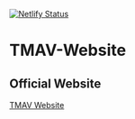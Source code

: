 [![Netlify Status](https://api.netlify.com/api/v1/badges/77fb5ebc-dd1c-47d6-82f3-5f85c71f509f/deploy-status)](https://app.netlify.com/sites/tmav-cp/deploys)

# TMAV-Website

## Official Website

[TMAV Website](https://tmav.netlify.app)
